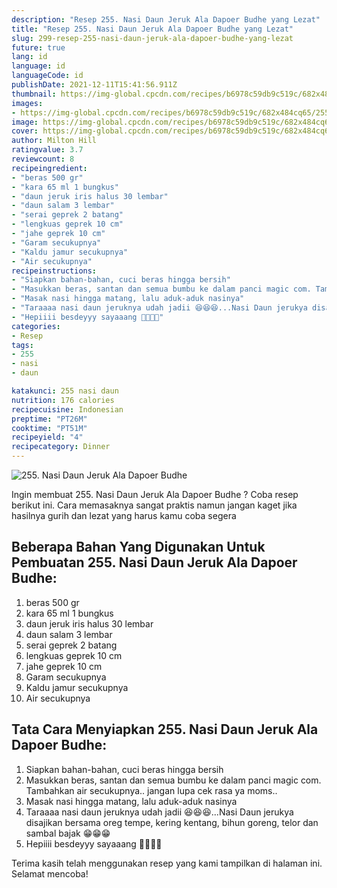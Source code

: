 ```yaml
---
description: "Resep 255. Nasi Daun Jeruk Ala Dapoer Budhe yang Lezat"
title: "Resep 255. Nasi Daun Jeruk Ala Dapoer Budhe yang Lezat"
slug: 299-resep-255-nasi-daun-jeruk-ala-dapoer-budhe-yang-lezat
future: true
lang: id
language: id
languageCode: id
publishDate: 2021-12-11T15:41:56.911Z 
thumbnail: https://img-global.cpcdn.com/recipes/b6978c59db9c519c/682x484cq65/255-nasi-daun-jeruk-ala-dapoer-budhe-foto-resep-utama.png
images:
- https://img-global.cpcdn.com/recipes/b6978c59db9c519c/682x484cq65/255-nasi-daun-jeruk-ala-dapoer-budhe-foto-resep-utama.png
image: https://img-global.cpcdn.com/recipes/b6978c59db9c519c/682x484cq65/255-nasi-daun-jeruk-ala-dapoer-budhe-foto-resep-utama.png
cover: https://img-global.cpcdn.com/recipes/b6978c59db9c519c/682x484cq65/255-nasi-daun-jeruk-ala-dapoer-budhe-foto-resep-utama.png
author: Milton Hill
ratingvalue: 3.7
reviewcount: 8
recipeingredient:
- "beras 500 gr"
- "kara 65 ml 1 bungkus"
- "daun jeruk iris halus 30 lembar"
- "daun salam 3 lembar"
- "serai geprek 2 batang"
- "lengkuas geprek 10 cm"
- "jahe geprek 10 cm"
- "Garam secukupnya"
- "Kaldu jamur secukupnya"
- "Air secukupnya"
recipeinstructions:
- "Siapkan bahan-bahan, cuci beras hingga bersih"
- "Masukkan beras, santan dan semua bumbu ke dalam panci magic com. Tambahkan air secukupnya.. jangan lupa cek rasa ya moms.."
- "Masak nasi hingga matang, lalu aduk-aduk nasinya"
- "Taraaaa nasi daun jeruknya udah jadii 😆😆😆...Nasi Daun jerukya disajikan bersama oreg tempe, kering kentang, bihun goreng, telor dan sambal bajak 😁😁😁"
- "Hepiiii besdeyyy sayaaang 🥰🥰🥰🥰"
categories:
- Resep
tags:
- 255
- nasi
- daun

katakunci: 255 nasi daun 
nutrition: 176 calories
recipecuisine: Indonesian
preptime: "PT26M"
cooktime: "PT51M"
recipeyield: "4"
recipecategory: Dinner
---
```



![255. Nasi Daun Jeruk Ala Dapoer Budhe](https://img-global.cpcdn.com/recipes/b6978c59db9c519c/682x484cq65/255-nasi-daun-jeruk-ala-dapoer-budhe-foto-resep-utama.png)

Ingin membuat 255. Nasi Daun Jeruk Ala Dapoer Budhe ? Coba resep berikut ini. Cara memasaknya sangat praktis namun jangan kaget jika hasilnya gurih dan lezat yang harus kamu coba segera

<!--inarticleads1-->

## Beberapa Bahan Yang Digunakan Untuk Pembuatan 255. Nasi Daun Jeruk Ala Dapoer Budhe:

1. beras 500 gr
1. kara 65 ml 1 bungkus
1. daun jeruk iris halus 30 lembar
1. daun salam 3 lembar
1. serai geprek 2 batang
1. lengkuas geprek 10 cm
1. jahe geprek 10 cm
1. Garam secukupnya
1. Kaldu jamur secukupnya
1. Air secukupnya



<!--inarticleads2-->

## Tata Cara Menyiapkan 255. Nasi Daun Jeruk Ala Dapoer Budhe:

1. Siapkan bahan-bahan, cuci beras hingga bersih
1. Masukkan beras, santan dan semua bumbu ke dalam panci magic com. Tambahkan air secukupnya.. jangan lupa cek rasa ya moms..
1. Masak nasi hingga matang, lalu aduk-aduk nasinya
1. Taraaaa nasi daun jeruknya udah jadii 😆😆😆...Nasi Daun jerukya disajikan bersama oreg tempe, kering kentang, bihun goreng, telor dan sambal bajak 😁😁😁
1. Hepiiii besdeyyy sayaaang 🥰🥰🥰🥰




Terima kasih telah menggunakan resep yang kami tampilkan di halaman ini. Selamat mencoba!
